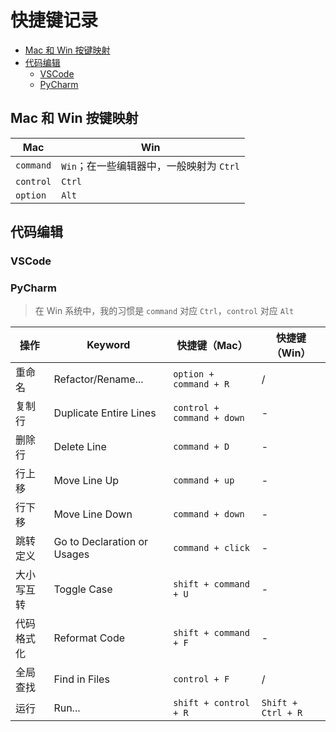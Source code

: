 快捷键记录
===

- [Mac 和 Win 按键映射](#mac-和-win-按键映射)
- [代码编辑](#代码编辑)
    - [VSCode](#vscode)
    - [PyCharm](#pycharm)

## Mac 和 Win 按键映射
Mac | Win
--- | ---
`command` | `Win`；在一些编辑器中，一般映射为 `Ctrl`
`control` | `Ctrl`
`option` | `Alt`


## 代码编辑

### VSCode

### PyCharm
> 在 Win 系统中，我的习惯是 `command` 对应 `Ctrl`，`control` 对应 `Alt`

操作 | Keyword | 快捷键（Mac） | 快捷键（Win）
------|----------|----------|------------ 
重命名 | Refactor/Rename... | `option + command + R` | / 
复制行 | Duplicate Entire Lines | `control + command + down` | -
删除行 | Delete Line | `command + D` | -
行上移 | Move Line Up | `command + up` | -
行下移 | Move Line Down | `command + down` | -
跳转定义 | Go to Declaration or Usages | `command + click` | -
大小写互转 | Toggle Case | `shift + command + U` | -
代码格式化 | Reformat Code | `shift + command + F` | -
全局查找 | Find in Files | `control + F` | /
运行 | Run... | `shift + control + R` | `Shift + Ctrl + R`